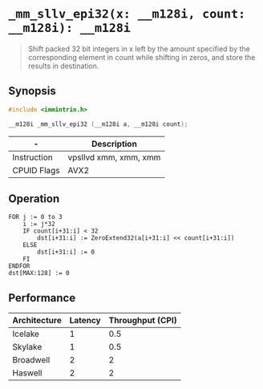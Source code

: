 `_mm_sllv_epi32(x: __m128i, count: __m128i): __m128i`
=====================================================

> Shift packed 32 bit integers in x left by the amount specified by the corresponding element in count while shifting in zeros, and store the results in destination.

## Synopsis

```c
#include <immintrin.h>

__m128i _mm_sllv_epi32 (__m128i a, __m128i count);
```

| -           | Description           |
| ----------- | --------------------- |
| Instruction | vpsllvd xmm, xmm, xmm |
| CPUID Flags | AVX2                  |

## Operation

```
FOR j := 0 to 3
	i := j*32
	IF count[i+31:i] < 32
		dst[i+31:i] := ZeroExtend32(a[i+31:i] << count[i+31:i])
	ELSE
		dst[i+31:i] := 0
	FI
ENDFOR
dst[MAX:128] := 0
```

## Performance

| Architecture | Latency | Throughput (CPI) |
| ------------ | ------- | ---------------- |
| Icelake      | 1       | 0.5              |
| Skylake      | 1       | 0.5              |
| Broadwell    | 2       | 2                |
| Haswell      | 2       | 2                |
